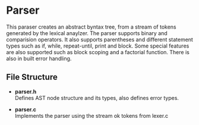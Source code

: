 # Parser

This paraser creates an abstract byntax tree, from a stream of tokens generated by the lexical anaylzer. The parser supports binary and comparision operators. It also supports parentheses and different statement types such as if, while, repeat-until, print and block. Some special features are also supported such as block scoping and a factorial function. There is also in built error handling.

## File Structure

- **parser.h**  
  Defines AST node structure and its types, also defines error types.

- **parser.c**  
   Implements the parser using the stream ok tokens from lexer.c